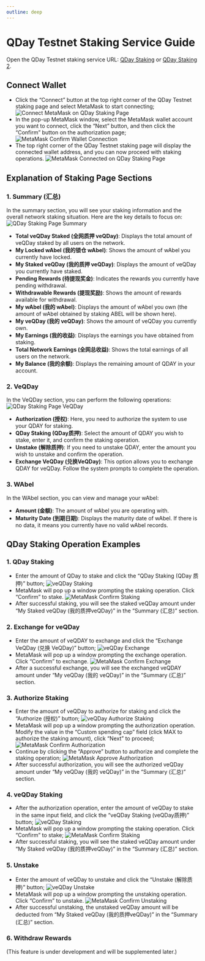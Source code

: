 ```yaml
---
outline: deep
---
```


# QDay Testnet Staking Service Guide

Open the QDay Testnet staking service URL: [QDay Staking](https://testnet-defi.qday.info/QDayStaking) or [QDay Staking 2](https://testnet-defi.abelqday.io/QDayStaking).

## Connect Wallet

- Click the “Connect” button at the top right corner of the QDay Testnet staking page and select MetaMask to start connecting;
  ![Connect MetaMask on QDay Staking Page](/qday-testnet/abel-faucet/connect-metamask-wallet1.png)<br>
- In the pop-up MetaMask window, select the MetaMask wallet account you want to connect, click the “Next” button, and then click the “Confirm” button on the authorization page;
  ![MetaMask Confirm Wallet Connection](/qday-testnet/abel-faucet/connect-metamask-wallet2.png)<br>
- The top right corner of the QDay Testnet staking page will display the connected wallet address, and you can now proceed with staking operations.
  ![MetaMask Connected on QDay Staking Page](/qday-testnet/abel-faucet/connect-metamask-wallet3.png)

## Explanation of Staking Page Sections

### 1. Summary (汇总)

In the summary section, you will see your staking information and the overall network staking situation. Here are the key details to focus on:
![QDay Staking Page Summary](/qday-testnet/dapp/qday-staking-summary.png)

- **Total veQDay Staked (全网质押 veQDay)**: Displays the total amount of veQDay staked by all users on the network.
- **My Locked wAbel (我的锁仓 wAbel)**: Shows the amount of wAbel you currently have locked.
- **My Staked veQDay (我的质押 veQDay)**: Displays the amount of veQDay you currently have staked.
- **Pending Rewards (待提现奖金)**: Indicates the rewards you currently have pending withdrawal.
- **Withdrawable Rewards (提现奖励)**: Shows the amount of rewards available for withdrawal.
- **My wAbel (我的 wAbel)**: Displays the amount of wAbel you own (the amount of wAbel obtained by staking ABEL will be shown here).
- **My veQDay (我的 veQDay)**: Shows the amount of veQDay you currently own.
- **My Earnings (我的收益)**: Displays the earnings you have obtained from staking.
- **Total Network Earnings (全网总收益)**: Shows the total earnings of all users on the network.
- **My Balance (我的余额)**: Displays the remaining amount of QDAY in your account.

### 2. VeQDay

In the VeQDay section, you can perform the following operations:
![QDay Staking Page VeQDay](/qday-testnet/dapp/qday-staking-veqday.png)

- **Authorization (授权)**: Here, you need to authorize the system to use your QDAY for staking.
- **QDay Staking (QDay质押)**: Select the amount of QDAY you wish to stake, enter it, and confirm the staking operation.
- **Unstake (解除质押)**: If you need to unstake QDAY, enter the amount you wish to unstake and confirm the operation.
- **Exchange VeQDay (兑换VeQDay)**: This option allows you to exchange QDAY for veQDay. Follow the system prompts to complete the operation.

### 3. WAbel

In the WAbel section, you can view and manage your wAbel:

- **Amount (金额)**: The amount of wAbel you are operating with.
- **Maturity Date (到期日期)**: Displays the maturity date of wAbel. If there is no data, it means you currently have no valid wAbel records.

## QDay Staking Operation Examples

### 1. QDay Staking

- Enter the amount of QDay to stake and click the “QDay Staking (QDay 质押)” button;
  ![veQDay Staking](/qday-testnet/dapp/qday-staking-input-qday.png)<br>
- MetaMask will pop up a window prompting the staking operation. Click “Confirm” to stake.
  ![MetaMask Confirm Staking](/qday-testnet/dapp/metamask-confirm-qday-staking.png)<br>
- After successful staking, you will see the staked veQDay amount under “My Staked veQDay (我的质押veQDay)” in the “Summary (汇总)” section.

### 2. Exchange for veQDay

- Enter the amount of veQDAY to exchange and click the “Exchange VeQDay (兑换 VeQDay)” button;
  ![veQDay Exchange](/qday-testnet/dapp/qday-staking-exchange-veqday.png)<br>
- MetaMask will pop up a window prompting the exchange operation. Click “Confirm” to exchange.
  ![MetaMask Confirm Exchange](/qday-testnet/dapp/metamask-confirm-veqday-exchange.png)<br>
- After a successful exchange, you will see the exchanged veQDAY amount under “My veQDay (我的 veQDay)” in the “Summary (汇总)” section.

### 3. Authorize Staking

- Enter the amount of veQDay to authorize for staking and click the “Authorize (授权)” button;
  ![veQDay Authorize Staking](/qday-testnet/dapp/qday-staking-input-authorized-veqday.png)<br>
- MetaMask will pop up a window prompting the authorization operation. Modify the value in the “Custom spending cap” field (click MAX to authorize the staking amount), click “Next” to proceed;
  ![MetaMask Confirm Authorization](/qday-testnet/dapp/metamask-confirm-authorized-veqday1.png)<br>
- Continue by clicking the “Approve” button to authorize and complete the staking operation;
  ![MetaMask Approve Authorization](/qday-testnet/dapp/metamask-confirm-authorized-veqday2.png)<br>
- After successful authorization, you will see the authorized veQDay amount under “My veQDay (我的 veQDay)” in the “Summary (汇总)” section.

### 4. veQDay Staking

- After the authorization operation, enter the amount of veQDay to stake in the same input field, and click the “veQDay Staking (veQDay质押)” button;
  ![veQDay Staking](/qday-testnet/dapp/qday-staking-input-weqday.png)<br>
- MetaMask will pop up a window prompting the staking operation. Click “Confirm” to stake;
  ![MetaMask Confirm Staking](/qday-testnet/dapp/metamask-confirm-weqday-staking.png)<br>
- After successful staking, you will see the staked veQDay amount under “My Staked veQDay (我的质押veQDay)” in the “Summary (汇总)” section.

### 5. Unstake

- Enter the amount of veQDay to unstake and click the “Unstake (解除质押)” button;
  ![veQDay Unstake](/qday-testnet/dapp/qday-staking-input-unStaking.png)<br>
- MetaMask will pop up a window prompting the unstaking operation. Click “Confirm” to unstake.
  ![MetaMask Confirm Unstaking](/qday-testnet/dapp/metamask-confirm-unStaking.png)<br>
- After successful unstaking, the unstaked veQDay amount will be deducted from “My Staked veQDay (我的质押veQDay)” in the “Summary (汇总)” section.

### 6. Withdraw Rewards

(This feature is under development and will be supplemented later.)
